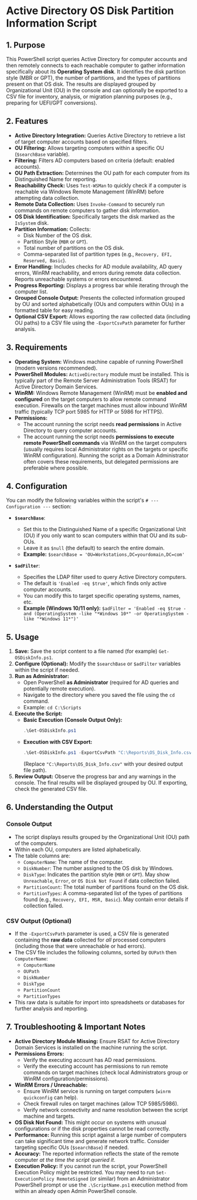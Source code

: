 # Active Directory OS Disk Partition Information Script

## 1. Purpose

This PowerShell script queries Active Directory for computer accounts and then remotely connects to each reachable computer to gather information specifically about its **Operating System disk**. It identifies the disk partition style (MBR or GPT), the number of partitions, and the types of partitions present on that OS disk. The results are displayed grouped by Organizational Unit (OU) in the console and can optionally be exported to a CSV file for inventory, analysis, or migration planning purposes (e.g., preparing for UEFI/GPT conversions).

## 2. Features

*   **Active Directory Integration:** Queries Active Directory to retrieve a list of target computer accounts based on specified filters.
*   **OU Filtering:** Allows targeting computers within a specific OU (`$searchBase` variable).
*   **Filtering:** Filters AD computers based on criteria (default: enabled accounts).
*   **OU Path Extraction:** Determines the OU path for each computer from its Distinguished Name for reporting.
*   **Reachability Check:** Uses `Test-WSMan` to quickly check if a computer is reachable via Windows Remote Management (WinRM) before attempting data collection.
*   **Remote Data Collection:** Uses `Invoke-Command` to securely run commands on remote computers to gather disk information.
*   **OS Disk Identification:** Specifically targets the disk marked as the `IsSystem` disk.
*   **Partition Information:** Collects:
    *   Disk Number of the OS disk.
    *   Partition Style (`MBR` or `GPT`).
    *   Total number of partitions on the OS disk.
    *   Comma-separated list of partition types (e.g., `Recovery, EFI, Reserved, Basic`).
*   **Error Handling:** Includes checks for AD module availability, AD query errors, WinRM reachability, and errors during remote data collection. Reports unreachable systems or errors encountered.
*   **Progress Reporting:** Displays a progress bar while iterating through the computer list.
*   **Grouped Console Output:** Presents the collected information grouped by OU and sorted alphabetically (OUs and computers within OUs) in a formatted table for easy reading.
*   **Optional CSV Export:** Allows exporting the raw collected data (including OU paths) to a CSV file using the `-ExportCsvPath` parameter for further analysis.

## 3. Requirements

*   **Operating System:** Windows machine capable of running PowerShell (modern versions recommended).
*   **PowerShell Modules:** `ActiveDirectory` module must be installed. This is typically part of the Remote Server Administration Tools (RSAT) for Active Directory Domain Services.
*   **WinRM:** Windows Remote Management (WinRM) must be **enabled and configured** on the target computers to allow remote command execution. Firewalls on the target machines must allow inbound WinRM traffic (typically TCP port 5985 for HTTP or 5986 for HTTPS).
*   **Permissions:**
    *   The account running the script needs **read permissions** in Active Directory to query computer accounts.
    *   The account running the script needs **permissions to execute remote PowerShell commands** via WinRM on the target computers (usually requires local Administrator rights on the targets or specific WinRM configuration). Running the script as a Domain Administrator often covers these requirements, but delegated permissions are preferable where possible.

## 4. Configuration

You can modify the following variables within the script's `# --- Configuration ---` section:

*   **`$searchBase`**:
    *   Set this to the Distinguished Name of a specific Organizational Unit (OU) if you only want to scan computers within that OU and its sub-OUs.
    *   Leave it as `$null` (the default) to search the entire domain.
    *   **Example:** `$searchBase = 'OU=Workstations,DC=yourdomain,DC=com'`

*   **`$adFilter`**:
    *   Specifies the LDAP filter used to query Active Directory computers.
    *   The default is `'Enabled -eq $true'`, which finds only active computer accounts.
    *   You can modify this to target specific operating systems, names, etc.
    *   **Example (Windows 10/11 only):** `$adFilter = 'Enabled -eq $true -and (OperatingSystem -like "*Windows 10*" -or OperatingSystem -like "*Windows 11*")'`

## 5. Usage

1.  **Save:** Save the script content to a file named (for example) `Get-OSDiskInfo.ps1`.
2.  **Configure (Optional):** Modify the `$searchBase` or `$adFilter` variables within the script if needed.
3.  **Run as Administrator:**
    *   Open PowerShell **as Administrator** (required for AD queries and potentially remote execution).
    *   Navigate to the directory where you saved the file using the `cd` command.
    *   Example: `cd C:\Scripts`
4.  **Execute the Script:**
    *   **Basic Execution (Console Output Only):**
        ```powershell
        .\Get-OSDiskInfo.ps1
        ```
    *   **Execution with CSV Export:**
        ```powershell
        .\Get-OSDiskInfo.ps1 -ExportCsvPath "C:\Reports\OS_Disk_Info.csv"
        ```
        (Replace `"C:\Reports\OS_Disk_Info.csv"` with your desired output file path).
5.  **Review Output:** Observe the progress bar and any warnings in the console. The final results will be displayed grouped by OU. If exporting, check the generated CSV file.

## 6. Understanding the Output

### Console Output

*   The script displays results grouped by the Organizational Unit (OU) path of the computers.
*   Within each OU, computers are listed alphabetically.
*   The table columns are:
    *   `ComputerName`: The name of the computer.
    *   `DiskNumber`: The number assigned to the OS disk by Windows.
    *   `DiskType`: Indicates the partition style (`MBR` or `GPT`). May show `Unreachable`, `Error`, or `OS Disk Not Found` if data collection failed.
    *   `PartitionCount`: The total number of partitions found on the OS disk.
    *   `PartitionTypes`: A comma-separated list of the types of partitions found (e.g., `Recovery, EFI, MSR, Basic`). May contain error details if collection failed.

### CSV Output (Optional)

*   If the `-ExportCsvPath` parameter is used, a CSV file is generated containing the **raw data** collected for *all* processed computers (including those that were unreachable or had errors).
*   The CSV file includes the following columns, sorted by `OUPath` then `ComputerName`:
    *   `ComputerName`
    *   `OUPath`
    *   `DiskNumber`
    *   `DiskType`
    *   `PartitionCount`
    *   `PartitionTypes`
*   This raw data is suitable for import into spreadsheets or databases for further analysis and reporting.

## 7. Troubleshooting & Important Notes

*   **Active Directory Module Missing:** Ensure RSAT for Active Directory Domain Services is installed on the machine running the script.
*   **Permissions Errors:**
    *   Verify the executing account has AD read permissions.
    *   Verify the executing account has permissions to run remote commands on target machines (check local Administrators group or WinRM configuration/permissions).
*   **WinRM Errors / Unreachable:**
    *   Ensure WinRM service is running on target computers (`winrm quickconfig` can help).
    *   Check firewall rules on target machines (allow TCP 5985/5986).
    *   Verify network connectivity and name resolution between the script machine and targets.
*   **OS Disk Not Found:** This might occur on systems with unusual configurations or if the disk properties cannot be read correctly.
*   **Performance:** Running this script against a large number of computers can take significant time and generate network traffic. Consider targeting specific OUs (`$searchBase`) if needed.
*   **Accuracy:** The reported information reflects the state of the remote computer *at the time the script queried it*.
*   **Execution Policy:** If you cannot run the script, your PowerShell Execution Policy might be restricted. You may need to run `Set-ExecutionPolicy RemoteSigned` (or similar) from an Administrator PowerShell prompt or use the `.\ScriptName.ps1` execution method from within an already open Admin PowerShell console.